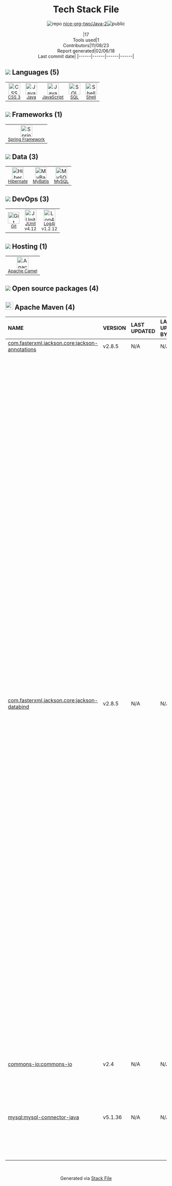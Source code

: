 <!--
--- Readme.md Snippet without images Start ---
## Tech Stack
nice-org-two/Java-2 is built on the following main stack:
- [Java](https://www.java.com) – Languages
- [MySQL](http://www.mysql.com) – Databases
- [JavaScript](https://developer.mozilla.org/en-US/docs/Web/JavaScript) – Languages
- [Hibernate](http://hibernate.org/) – Object Relational Mapper (ORM)
- [Spring Framework](https://spring.io/projects/spring-framework) – Frameworks (Full Stack)
- [JUnit](http://junit.org/) – Testing Frameworks
- [SQL](https://en.wikipedia.org/wiki/SQL) – Languages
- [Log4j](https://logging.apache.org/log4j/2.x/) – Logging Tools
- [Apache Camel](https://camel.apache.org/) – Platform as a Service
- [Shell](https://en.wikipedia.org/wiki/Shell_script) – Languages
- [MyBatis](http://www.mybatis.org/mybatis-3/) – Object Relational Mapper (ORM)

Full tech stack [here](/techstack.md)
--- Readme.md Snippet without images End ---

--- Readme.md Snippet with images Start ---
## Tech Stack
nice-org-two/Java-2 is built on the following main stack:
- <img width='25' height='25' src='https://img.stackshare.io/service/995/K85ZWV2F.png' alt='Java'/> [Java](https://www.java.com) – Languages
- <img width='25' height='25' src='https://img.stackshare.io/service/1025/logo-mysql-170x170.png' alt='MySQL'/> [MySQL](http://www.mysql.com) – Databases
- <img width='25' height='25' src='https://img.stackshare.io/service/1209/javascript.jpeg' alt='JavaScript'/> [JavaScript](https://developer.mozilla.org/en-US/docs/Web/JavaScript) – Languages
- <img width='25' height='25' src='https://img.stackshare.io/service/1756/1uNl_IZX.png' alt='Hibernate'/> [Hibernate](http://hibernate.org/) – Object Relational Mapper (ORM)
- <img width='25' height='25' src='https://img.stackshare.io/service/2006/spring-framework-project-logo.png' alt='Spring Framework'/> [Spring Framework](https://spring.io/projects/spring-framework) – Frameworks (Full Stack)
- <img width='25' height='25' src='https://img.stackshare.io/service/2020/874086.png' alt='JUnit'/> [JUnit](http://junit.org/) – Testing Frameworks
- <img width='25' height='25' src='https://img.stackshare.io/service/2271/default_068d33483bba6b81ee13fbd4dc7aab9780896a54.png' alt='SQL'/> [SQL](https://en.wikipedia.org/wiki/SQL) – Languages
- <img width='25' height='25' src='https://img.stackshare.io/service/2804/Coralogix-log4j-integration.jpg' alt='Log4j'/> [Log4j](https://logging.apache.org/log4j/2.x/) – Logging Tools
- <img width='25' height='25' src='https://img.stackshare.io/service/3276/xWt1RFo6_400x400.jpg' alt='Apache Camel'/> [Apache Camel](https://camel.apache.org/) – Platform as a Service
- <img width='25' height='25' src='https://img.stackshare.io/service/4631/default_c2062d40130562bdc836c13dbca02d318205a962.png' alt='Shell'/> [Shell](https://en.wikipedia.org/wiki/Shell_script) – Languages
- <img width='25' height='25' src='https://img.stackshare.io/service/5582/1483254.png' alt='MyBatis'/> [MyBatis](http://www.mybatis.org/mybatis-3/) – Object Relational Mapper (ORM)

Full tech stack [here](/techstack.md)
--- Readme.md Snippet with images End ---
-->
<div align="center">

# Tech Stack File
![](https://img.stackshare.io/repo.svg "repo") [nice-org-two/Java-2](https://github.com/nice-org-two/Java-2)![](https://img.stackshare.io/public_badge.svg "public")
<br/><br/>
|17<br/>Tools used|1<br/>Contributors|11/08/23 <br/>Report generated|02/06/18<br/>Last commit date|
|------|------|------|------|
</div>

## <img src='https://img.stackshare.io/languages.svg'/> Languages (5)
<table><tr>
  <td align='center'>
  <img width='36' height='36' src='https://img.stackshare.io/service/6727/css.png' alt='CSS 3'>
  <br>
  <sub><a href="https://developer.mozilla.org/en-US/docs/Web/CSS/CSS3">CSS 3</a></sub>
  <br>
  <sub></sub>
</td>

<td align='center'>
  <img width='36' height='36' src='https://img.stackshare.io/service/995/K85ZWV2F.png' alt='Java'>
  <br>
  <sub><a href="https://www.java.com">Java</a></sub>
  <br>
  <sub></sub>
</td>

<td align='center'>
  <img width='36' height='36' src='https://img.stackshare.io/service/1209/javascript.jpeg' alt='JavaScript'>
  <br>
  <sub><a href="https://developer.mozilla.org/en-US/docs/Web/JavaScript">JavaScript</a></sub>
  <br>
  <sub></sub>
</td>

<td align='center'>
  <img width='36' height='36' src='https://img.stackshare.io/service/2271/default_068d33483bba6b81ee13fbd4dc7aab9780896a54.png' alt='SQL'>
  <br>
  <sub><a href="https://en.wikipedia.org/wiki/SQL">SQL</a></sub>
  <br>
  <sub></sub>
</td>

<td align='center'>
  <img width='36' height='36' src='https://img.stackshare.io/service/4631/default_c2062d40130562bdc836c13dbca02d318205a962.png' alt='Shell'>
  <br>
  <sub><a href="https://en.wikipedia.org/wiki/Shell_script">Shell</a></sub>
  <br>
  <sub></sub>
</td>

</tr>
</table>

## <img src='https://img.stackshare.io/frameworks.svg'/> Frameworks (1)
<table><tr>
  <td align='center'>
  <img width='36' height='36' src='https://img.stackshare.io/service/2006/spring-framework-project-logo.png' alt='Spring Framework'>
  <br>
  <sub><a href="https://spring.io/projects/spring-framework">Spring Framework</a></sub>
  <br>
  <sub></sub>
</td>

</tr>
</table>

## <img src='https://img.stackshare.io/databases.svg'/> Data (3)
<table><tr>
  <td align='center'>
  <img width='36' height='36' src='https://img.stackshare.io/service/1756/1uNl_IZX.png' alt='Hibernate'>
  <br>
  <sub><a href="http://hibernate.org/">Hibernate</a></sub>
  <br>
  <sub></sub>
</td>

<td align='center'>
  <img width='36' height='36' src='https://img.stackshare.io/service/5582/1483254.png' alt='MyBatis'>
  <br>
  <sub><a href="http://www.mybatis.org/mybatis-3/">MyBatis</a></sub>
  <br>
  <sub></sub>
</td>

<td align='center'>
  <img width='36' height='36' src='https://img.stackshare.io/service/1025/logo-mysql-170x170.png' alt='MySQL'>
  <br>
  <sub><a href="http://www.mysql.com">MySQL</a></sub>
  <br>
  <sub></sub>
</td>

</tr>
</table>

## <img src='https://img.stackshare.io/devops.svg'/> DevOps (3)
<table><tr>
  <td align='center'>
  <img width='36' height='36' src='https://img.stackshare.io/service/1046/git.png' alt='Git'>
  <br>
  <sub><a href="http://git-scm.com/">Git</a></sub>
  <br>
  <sub></sub>
</td>

<td align='center'>
  <img width='36' height='36' src='https://img.stackshare.io/service/2020/874086.png' alt='JUnit'>
  <br>
  <sub><a href="http://junit.org/">JUnit</a></sub>
  <br>
  <sub>v4.12</sub>
</td>

<td align='center'>
  <img width='36' height='36' src='https://img.stackshare.io/service/2804/Coralogix-log4j-integration.jpg' alt='Log4j'>
  <br>
  <sub><a href="https://logging.apache.org/log4j/2.x/">Log4j</a></sub>
  <br>
  <sub>v1.2.12</sub>
</td>

</tr>
</table>

## <img src='https://img.stackshare.io/hosting.svg'/> Hosting (1)
<table><tr>
  <td align='center'>
  <img width='36' height='36' src='https://img.stackshare.io/service/3276/xWt1RFo6_400x400.jpg' alt='Apache Camel'>
  <br>
  <sub><a href="https://camel.apache.org/">Apache Camel</a></sub>
  <br>
  <sub></sub>
</td>

</tr>
</table>


## <img src='https://img.stackshare.io/group.svg' /> Open source packages (4)</h2>

## <img width='24' height='24' src='https://img.stackshare.io/package_manager/977/default_9833f2ef0bbc2a946b4cc5e9307264033361076b.png'/> Apache Maven (4)

|NAME|VERSION|LAST UPDATED|LAST UPDATED BY|LICENSE|VULNERABILITIES|
|:------|:------|:------|:------|:------|:------|
|[com.fasterxml.jackson.core:jackson-annotations](http://github.com/FasterXML/jackson)|v2.8.5|N/A|N/A |Apache-2.0|N/A|
|[com.fasterxml.jackson.core:jackson-databind](http://github.com/FasterXML/jackson)|v2.8.5|N/A|N/A |Apache-2.0|[CVE-2018-19360](https://github.com/advisories/GHSA-f9hv-mg5h-xcw9) (Critical)<br/>[CVE-2020-9548](https://github.com/advisories/GHSA-p43x-xfjf-5jhr) (Critical)<br/>[CVE-2020-9547](https://github.com/advisories/GHSA-q93h-jc49-78gg) (Critical)<br/>[CVE-2017-7525](https://github.com/advisories/GHSA-qxxx-2pp7-5hmx) (Critical)<br/>[CVE-2019-16942](https://github.com/advisories/GHSA-mx7p-6679-8g3q) (Critical)<br/>[CVE-2019-16335](https://github.com/advisories/GHSA-85cw-hj65-qqv9) (Critical)<br/>[CVE-2019-14540](https://github.com/advisories/GHSA-h822-r4r5-v8jg) (Critical)<br/>[CVE-2018-14719](https://github.com/advisories/GHSA-4gq5-ch57-c2mg) (Critical)<br/>[CVE-2018-14720](https://github.com/advisories/GHSA-x2w5-5m2g-7h5m) (Critical)<br/>[CVE-2017-15095](https://github.com/advisories/GHSA-h592-38cm-4ggp) (Critical)<br/>[CVE-2020-8840](https://github.com/advisories/GHSA-4w82-r329-3q67) (Critical)<br/>[CVE-2018-14718](https://github.com/advisories/GHSA-645p-88qh-w398) (Critical)<br/>[CVE-2018-14721](https://github.com/advisories/GHSA-9mxf-g3x6-wv74) (Critical)<br/>[CVE-2018-11307](https://github.com/advisories/GHSA-qr7j-h6gg-jmgc) (Critical)<br/>[CVE-2019-20330](https://github.com/advisories/GHSA-gww7-p5w4-wrfv) (Critical)<br/>[CVE-2017-17485](https://github.com/advisories/GHSA-rfx6-vp9g-rh7v) (Critical)<br/>[CVE-2018-7489](https://github.com/advisories/GHSA-cggj-fvv3-cqwv) (Critical)<br/>[CVE-2019-17531](https://github.com/advisories/GHSA-gjmw-vf9h-g25v) (Critical)<br/>[CVE-2018-19361](https://github.com/advisories/GHSA-mx9v-gmh4-mgqw) (Critical)<br/>[CVE-2019-16943](https://github.com/advisories/GHSA-fmmc-742q-jg75) (Critical)<br/>[CVE-2019-14379](https://github.com/advisories/GHSA-6fpp-rgj9-8rwc) (Critical)<br/>[CVE-2019-17267](https://github.com/advisories/GHSA-f3j5-rmmp-3fc5) (Critical)<br/>[](https://github.com/advisories/GHSA-wrr7-33fx-rcvj) (High)<br/>[CVE-2020-10673](https://github.com/advisories/GHSA-fqwf-pjwf-7vqv) (High)<br/>[CVE-2019-14892](https://github.com/advisories/GHSA-cf6r-3wgc-h863) (High)<br/>[CVE-2018-12022](https://github.com/advisories/GHSA-cjjf-94ff-43w7) (High)<br/>[CVE-2019-12086](https://github.com/advisories/GHSA-5ww9-j83m-q7qx) (High)<br/>[CVE-2020-10650](https://github.com/advisories/GHSA-rpr3-cw39-3pxh) (High)<br/>[CVE-2020-24750](https://github.com/advisories/GHSA-qjw2-hr98-qgfh) (High)<br/>[CVE-2021-20190](https://github.com/advisories/GHSA-5949-rw7g-wx7w) (High)<br/>[CVE-2022-42004](https://github.com/advisories/GHSA-rgv9-q543-rqg4) (High)<br/>[CVE-2020-25649](https://github.com/advisories/GHSA-288c-cq4h-88gq) (High)<br/>[CVE-2018-5968](https://github.com/advisories/GHSA-w3f4-3q6j-rh82) (High)<br/>[CVE-2020-36186](https://github.com/advisories/GHSA-v585-23hc-c647) (High)<br/>[CVE-2020-24616](https://github.com/advisories/GHSA-h3cw-g4mq-c5x2) (High)<br/>[CVE-2020-35490](https://github.com/advisories/GHSA-wh8g-3j2c-rqj5) (High)<br/>[CVE-2020-35491](https://github.com/advisories/GHSA-r3gr-cxrf-hg25) (High)<br/>[CVE-2020-36181](https://github.com/advisories/GHSA-cvm9-fjm9-3572) (High)<br/>[CVE-2020-36183](https://github.com/advisories/GHSA-9m6f-7xcq-8vf8) (High)<br/>[CVE-2020-36180](https://github.com/advisories/GHSA-8c4j-34r4-xr8g) (High)<br/>[CVE-2020-36182](https://github.com/advisories/GHSA-89qr-369f-5m5x) (High)<br/>[CVE-2020-36179](https://github.com/advisories/GHSA-9gph-22xh-8x98) (High)<br/>[CVE-2020-36189](https://github.com/advisories/GHSA-vfqx-33qm-g869) (High)<br/>[CVE-2020-36188](https://github.com/advisories/GHSA-f9xh-2qgp-cq57) (High)<br/>[CVE-2020-36187](https://github.com/advisories/GHSA-r695-7vr9-jgc2) (High)<br/>[CVE-2020-36184](https://github.com/advisories/GHSA-m6x4-97wx-4q27) (High)<br/>[CVE-2020-36185](https://github.com/advisories/GHSA-8w26-6f25-cm9x) (High)<br/>[CVE-2018-19362](https://github.com/advisories/GHSA-c8hm-7hpq-7jhg) (High)<br/>[CVE-2022-42003](https://github.com/advisories/GHSA-jjjh-jjxp-wpff) (High)<br/>[CVE-2020-36518](https://github.com/advisories/GHSA-57j2-w4cx-62h2) (High)<br/>[CVE-2019-14439](https://github.com/advisories/GHSA-gwp4-hfv6-p7hw) (High)<br/>[CVE-2018-12023](https://github.com/advisories/GHSA-6wqp-v4v6-c87c) (High)<br/>[CVE-2019-12814](https://github.com/advisories/GHSA-cmfg-87vq-g5g4) (Moderate)<br/>[CVE-2019-12384](https://github.com/advisories/GHSA-mph4-vhrx-mv67) (Moderate)|
|[commons-io:commons-io](http://commons.apache.org/proper/commons-io/)|v2.4|N/A|N/A |Apache-2.0|[CVE-2021-29425](https://github.com/advisories/GHSA-gwrp-pvrq-jmwv) (Moderate)|
|[mysql:mysql-connector-java](http://dev.mysql.com/doc/connector-j/en/)|v5.1.36|N/A|N/A |GPL-3.0-only|[CVE-2017-3523](https://github.com/advisories/GHSA-2xxh-f8r3-hvvr) (High)<br/>[CVE-2018-3258](https://github.com/advisories/GHSA-4vrv-ch96-6h42) (High)<br/>[CVE-2019-2692](https://github.com/advisories/GHSA-jcq3-cprp-m333) (Moderate)<br/>[CVE-2017-3586](https://github.com/advisories/GHSA-pwh7-92h3-mqr6) (Moderate)<br/>[CVE-2022-21363](https://github.com/advisories/GHSA-g76j-4cxx-23h9) (Moderate)<br/>[CVE-2017-3589](https://github.com/advisories/GHSA-cjcf-wm2p-59h5) (Low)|

<br/>
<div align='center'>

Generated via [Stack File](https://github.com/apps/stack-file)
